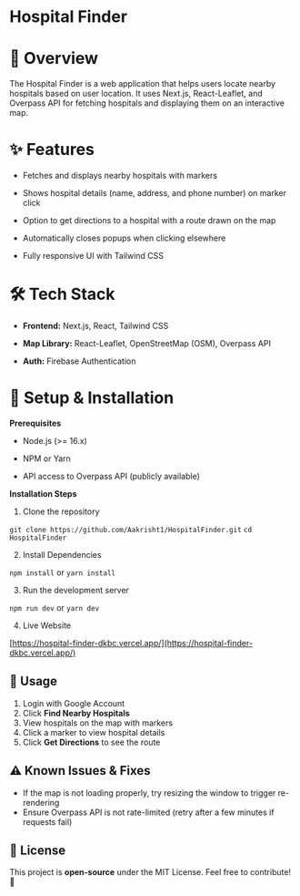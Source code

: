 # **Hospital Finder**

# 🚀 Overview

The Hospital Finder is a web application that helps users locate nearby hospitals based on user location. It uses Next.js, React-Leaflet, and Overpass API for fetching hospitals and displaying them on an interactive map.

# ✨ Features

+ Fetches and displays nearby hospitals with markers

+ Shows hospital details (name, address, and phone number) on marker click

+ Option to get directions to a hospital with a route drawn on the map

+ Automatically closes popups when clicking elsewhere

+ Fully responsive UI with Tailwind CSS

# 🛠️ Tech Stack

+ **Frontend:** Next.js, React, Tailwind CSS

+ **Map Library:** React-Leaflet, OpenStreetMap (OSM), Overpass API

+ **Auth:** Firebase Authentication

# 🔧 Setup & Installation

**Prerequisites**

+ Node.js (>= 16.x)

+ NPM or Yarn

+ API access to Overpass API (publicly available)

**Installation Steps**
1. Clone the repository

`git clone https://github.com/Aakrisht1/HospitalFinder.git`
`cd HospitalFinder`

2. Install Dependencies


`npm install`
or
`yarn install`

3. Run the development server


`npm run dev`
or
`yarn dev`


4. Live Website

[https://hospital-finder-dkbc.vercel.app/](https://hospital-finder-dkbc.vercel.app/)

## 📌 Usage
1. Login with Google Account
2. Click **Find Nearby Hospitals**
3. View hospitals on the map with markers
4. Click a marker to view hospital details
5. Click **Get Directions** to see the route

## ⚠️ Known Issues & Fixes
- If the map is not loading properly, try resizing the window to trigger re-rendering
- Ensure Overpass API is not rate-limited (retry after a few minutes if requests fail)

## 📜 License
This project is **open-source** under the MIT License. Feel free to contribute! 🎉
